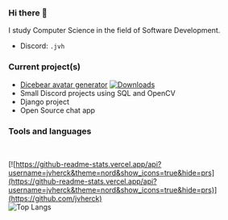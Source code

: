 ### Hi there 👋
I study Computer Science in the field of Software Development.

- Discord: `.jvh`

### Current project(s)
- [Dicebear avatar generator](https://github.com/jvherck/dicebear) [![Downloads](https://static.pepy.tech/personalized-badge/dicebear?period=total&units=none&left_color=grey&right_color=red&left_text=Downloads)](https://jvherck.github.io/dicebear)
- Small Discord projects using SQL and OpenCV
- Django project
- Open Source chat app

### Tools and languages


<br />

[![https://github-readme-stats.vercel.app/api?username=jvherck&theme=nord&show_icons=true&hide=prs](https://github-readme-stats.vercel.app/api?username=jvherck&theme=nord&show_icons=true&hide=prs)](https://github.com/jvherck)
<br />
![Top Langs](https://github-readme-stats.vercel.app/api/top-langs/?username=jvherck&layout=compact)
